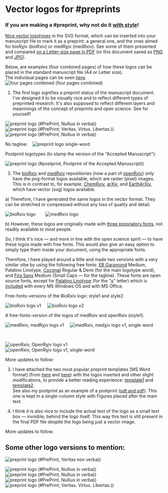 # Vector logos for #preprints

### If you are making a #preprint, why not do it [with style](https://www.youtube.com/watch?v=tEFlrd4buE4&t=414s)!

[Nice vector logotypes](/preprint_logos/svg_files) in the SVG format, which can be inserted into your manuscript file to mark it as a preprint: a general one, and the ones aimed for bioRχiv (bioRxiv) or medRχiv (medRxiv). See some of them presented and compared [on a Letter-size page in PDF](/preprint_logos/preprint_logos_presented.pdf) (or this document saved as [PNG](/preprint_logos/preprint_logos_presented.png) and [JPG](/preprint_logos/preprint_logos_presented.jpg)).

Below, are examples (four combined pages) of how these logos can be placed in the standard manuscript file (A4 or Letter size).<br> 
The individual pages can be seen [here](/preprint_logos/page_examples/).
![four pages combined (four pages combined)](/preprint_logos/page_examples/pages-4-combined.png)

1) The first logo signifies a preprint status of the manuscript document. I've designed it to be visually nice and to reflect different types of preprinted research. It's also supposed to reflect different layers and meaninings of the concept of preprints and open science.
See for yourself!

![preprint logo (#PrePrint, Nullius in verba))](/preprint_logos/svg_files/preprint_logo_full_v1.svg) &nbsp;&nbsp;&nbsp;&nbsp;&nbsp;&nbsp; 
![preprint logo (#PrePrint; Veritas. Virtus. Libertas.))](/preprint_logos/svg_files/preprint_logo_full_v2.svg) &nbsp;&nbsp;
![preprint logo (#PrePrint, Nullius in verba))](/preprint_logos/svg_files/preprint_logo_full_v4c.svg)

No tagline: &nbsp;&nbsp;
![preprint logo single-word](/preprint_logos/svg_files/preprint_logo_single-word_v1.svg)

Postprint logotypes (to stamp the version of the "Accepted Manuscript"):

![preprint logo (#postprint, Postprint of the Accepted Manuscript))](/preprint_logos/svg_files/postprint_v1b.svg) &nbsp;&nbsp;

3) The [bioRxiv](https://www.biorxiv.org/) and [medRxiv](https://www.medrxiv.org/) repositiories (now a part of [openRxiv](https://www.cshl.edu/the-natural-evolution-of-biorxiv-and-medrxiv/)) only have the png-format logos available, which are raster (pixel) images. This is in contrast to, for example, [ChemRxiv](https://chemrxiv.org/engage/chemrxiv/public-dashboard), [arXiv](https://arxiv.org/), and [EarthArXiv](https://eartharxiv.github.io/resources.html), which have vector (svg) logos available.

a) Therefore, I have generated the same logos in the vector format. They can be stretched or compressed without any loss of quality and detail.

![bioRxiv logo](/preprint_logos/svg_files/bioRxiv_logo_full.svg) &nbsp;&nbsp;&nbsp;&nbsp;&nbsp;&nbsp; ![medRxiv logo](/preprint_logos/svg_files/medRxiv_logo_full.svg)

b) However, these logos are originally made with [three propriatory fonts](http://disq.us/p/32uc0ua), not readily available to most people. 

So, I think it's nice — and more in line with the open science spirit — to have these logos made with free fonts. This would also give an easy option to simply type them inside your document, using the appropriate fonts.

Therefore, I have played around a little and made two versions with a very similar vibe by using the following free fonts: [EB Garamond](http://www.georgduffner.at/ebgaramond/) Medium, Palatino Linotype, [Coconat](https://www.collletttivo.it/typefaces/coconat) Regular & Demi (for the main logotype word), and [Fira Sans](https://fonts.google.com/specimen/Fira+Sans) Medium (Small Caps — for the tagline). These fonts are open source fonts, except for [Palatino Linotype](https://learn.microsoft.com/en-us/typography/font-list/palatino-linotype) (for the "χ" letter) which is [included](https://learn.microsoft.com/en-us/typography/font-list/palatino-linotype) with every MS Windows OS and with MS Office.

Free-fonts-versions of the BioRxiv logo: style1 and style2.

![bioRxiv logo v1](/preprint_logos/svg_files/bioRxiv_logo_full_free-fonts-version_style1.svg) &nbsp;&nbsp;&nbsp; ![bioRxiv logo v2](/preprint_logos/svg_files/bioRxiv_logo_full_free-fonts-version_style2.svg) 

A free-fonts-version of the logos of medRxiv and openRxiv (style1):

![medRxiv, medRχiv logo v1](/preprint_logos/svg_files/medRxiv_logo_full_free-fonts-version_style1.svg) &nbsp;&nbsp;&nbsp; ![medRxiv, medχiv logo v1, single-word](/preprint_logos/svg_files/medRxiv_logo_name-only_free-fonts-version_style1.svg)

<br>

![openRxiv, OpenRχiv logo v1](/preprint_logos/svg_files/openRxiv_logo_full_free-fonts-version_style1.svg) &nbsp;&nbsp;&nbsp; ![openRxiv, OpenRχiv logo v1, single-word](/preprint_logos/svg_files/openRxiv_logo_name-only_free-fonts-version_style1.svg)

More updates to follow:

3) I have attached the two most popular preprint templates [MS Word format] (from [here](https://github.com/finkelsteinlab/BioRxiv-Template) and [here](https://github.com/chrelli/bioRxiv-word-template)) with the logos inserted and other slight modifications, to provide a better reading experience: [template1](/preprint_logos/preprint_BioRxiv_Template_MS-Word_Finkelstein_ver-mv1.docx) and [template2](/preprint_logos/preprint_BioRxiv_Template_MS-Word_Ebbesen_ver-mv1.docx). <br>
See also my postprint as an example of a postprint ([odt and pdf](https://osf.io/8sk5u/files/osfstorage)). This one is kept in a single-column style with Figures placed after the main text.

4) I think it is also nice to include the actual text of the logo as a small text box — invisible, behind the logo itself. This way this text is still present in the final PDF file despite the logo being just a vector image.

More updates to follow.

## Some other logo versions to mention:

![preprint logo (#PrePrint, Veritas non verba))](/preprint_logos/svg_files/preprint_logo_full_v3.svg) 

![preprint logo (#PrePrint, Nullius in verba))](/preprint_logos/svg_files/preprint_logo_full_v4a-lora-it.svg) &nbsp;&nbsp;&nbsp; 
![preprint logo (#PrePrint, Nullius in verba))](/preprint_logos/svg_files/preprint_logo_full_v4b-lora-it-col.svg) &nbsp;&nbsp;&nbsp; 
![preprint logo (#PrePrint, Nullius in verba))](/preprint_logos/svg_files/preprint_logo_full_v4c.svg) &nbsp;&nbsp;&nbsp; 
![preprint logo (#PrePrint;  Veritas. Virtus. Libertas.))](/preprint_logos/svg_files/preprint_logo_full_v4d.svg)
